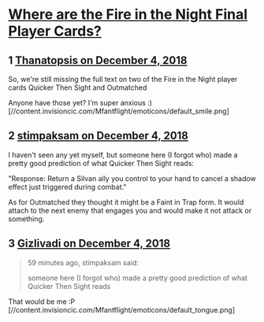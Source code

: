 # [Where are the Fire in the Night Final Player Cards?](https://community.fantasyflightgames.com/topic/287292-where-are-the-fire-in-the-night-final-player-cards/)

## 1 [Thanatopsis on December 4, 2018](https://community.fantasyflightgames.com/topic/287292-where-are-the-fire-in-the-night-final-player-cards/?do=findComment&comment=3557007)

So, we're still missing the full text on two of the Fire in the Night player cards
Quicker Then Sight and Outmatched

Anyone have those yet? I'm super anxious :) [//content.invisioncic.com/Mfantflight/emoticons/default_smile.png]

## 2 [stimpaksam on December 4, 2018](https://community.fantasyflightgames.com/topic/287292-where-are-the-fire-in-the-night-final-player-cards/?do=findComment&comment=3557051)

I haven't seen any yet myself, but someone here (I forgot who) made a pretty good prediction of what Quicker Then Sight reads:

"Response: Return a Silvan ally you control to your hand to cancel a shadow effect just triggered during combat."

As for Outmatched they thought it might be a Faint in Trap form. It would attach to the next enemy that engages you and would make it not attack or something.

## 3 [Gizlivadi on December 4, 2018](https://community.fantasyflightgames.com/topic/287292-where-are-the-fire-in-the-night-final-player-cards/?do=findComment&comment=3557163)

> 59 minutes ago, stimpaksam said:
> 
> someone here (I forgot who) made a pretty good prediction of what Quicker Then Sight reads

That would be me :P [//content.invisioncic.com/Mfantflight/emoticons/default_tongue.png]

